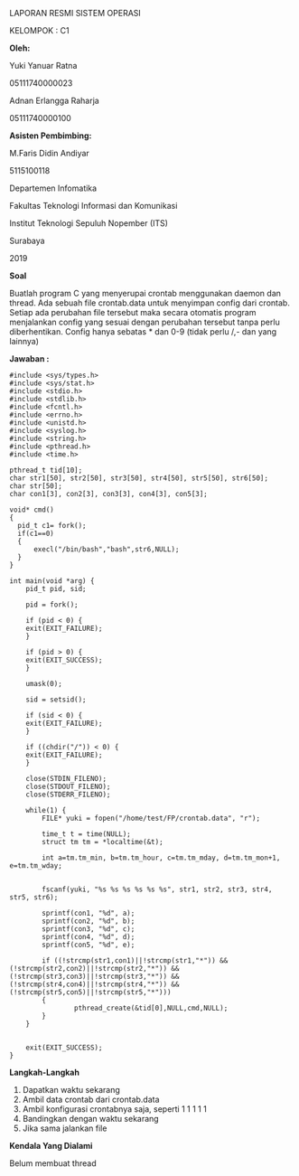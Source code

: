 LAPORAN RESMI
SISTEM OPERASI



KELOMPOK : C1

**Oleh:**

Yuki Yanuar Ratna

05111740000023

Adnan Erlangga Raharja

05111740000100

**Asisten Pembimbing:**

M.Faris Didin Andiyar

5115100118

Departemen Infomatika

Fakultas Teknologi Informasi dan Komunikasi

Institut Teknologi Sepuluh Nopember (ITS)

Surabaya

2019

**Soal**

Buatlah program C yang menyerupai crontab menggunakan daemon dan thread. Ada sebuah file crontab.data untuk menyimpan config dari crontab. Setiap ada perubahan file tersebut maka secara otomatis program menjalankan config yang sesuai dengan perubahan tersebut tanpa perlu diberhentikan. Config hanya sebatas * dan 0-9 (tidak perlu /,- dan yang lainnya)

**Jawaban :**

```
#include <sys/types.h>
#include <sys/stat.h>
#include <stdio.h>
#include <stdlib.h>
#include <fcntl.h>
#include <errno.h>
#include <unistd.h>
#include <syslog.h>
#include <string.h>
#include <pthread.h>
#include <time.h>

pthread_t tid[10];  
char str1[50], str2[50], str3[50], str4[50], str5[50], str6[50];
char str[50];
char con1[3], con2[3], con3[3], con4[3], con5[3];

void* cmd()
{
  pid_t c1= fork();
  if(c1==0)
  {
      execl("/bin/bash","bash",str6,NULL);
  }
}

int main(void *arg) {
    pid_t pid, sid;

    pid = fork();

    if (pid < 0) {
    exit(EXIT_FAILURE);
    }

    if (pid > 0) {
    exit(EXIT_SUCCESS);
    }

    umask(0);

    sid = setsid();

    if (sid < 0) {
    exit(EXIT_FAILURE);
    }

    if ((chdir("/")) < 0) {
    exit(EXIT_FAILURE);
    }

    close(STDIN_FILENO);
    close(STDOUT_FILENO);
    close(STDERR_FILENO);

    while(1) {
        FILE* yuki = fopen("/home/test/FP/crontab.data", "r");

        time_t t = time(NULL);
        struct tm tm = *localtime(&t);

        int a=tm.tm_min, b=tm.tm_hour, c=tm.tm_mday, d=tm.tm_mon+1, e=tm.tm_wday;


        fscanf(yuki, "%s %s %s %s %s %s", str1, str2, str3, str4, str5, str6);

        sprintf(con1, "%d", a);
        sprintf(con2, "%d", b);
        sprintf(con3, "%d", c);
        sprintf(con4, "%d", d);
        sprintf(con5, "%d", e);

        if ((!strcmp(str1,con1)||!strcmp(str1,"*")) && (!strcmp(str2,con2)||!strcmp(str2,"*")) && (!strcmp(str3,con3)||!strcmp(str3,"*")) && (!strcmp(str4,con4)||!strcmp(str4,"*")) && (!strcmp(str5,con5)||!strcmp(str5,"*")))
        {
                pthread_create(&tid[0],NULL,cmd,NULL);
        }
    }

  
    exit(EXIT_SUCCESS);
}
```

**Langkah-Langkah**

1. Dapatkan waktu sekarang
2. Ambil data crontab dari crontab.data
3. Ambil konfigurasi crontabnya saja, seperti 1 1 1 1 1
4. Bandingkan dengan waktu sekarang
5. Jika sama jalankan file

**Kendala Yang Dialami**

Belum membuat thread 
